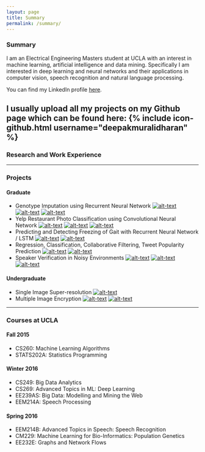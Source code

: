 ```yaml
---
layout: page
title: Summary
permalink: /summary/
---
```


### Summary

I am an Electrical Engineering Masters student at UCLA with an interest in machine learning, artificial intelligence
and data mining. Specifically I am interested in deep learning and neural networks and their applications in computer vision, speech recognition and natural language processing.

You can find my LinkedIn profile [here](https://www.linkedin.com/in/muralidharandeepak).

I usually upload all my projects on my Github page which can be found here:
{% include icon-github.html username="deepakmuralidharan" %}
---

### Research and Work Experience

---

### Projects

#### Graduate
* Genotype Imputation using Recurrent Neural Network [![alt-text](http://iconshow.me/media/images/ui/ios7-icons/png/16/social-github.png)](https://github.com/deepakmuralidharan/CM229-Genotype-Imputation-using-Bidirectional-RNN)  [![alt-text](http://www.kilbreda.vic.edu.au/images/pdf.gif)](https://www.dropbox.com/home?preview=Our_report.pdf)
[![alt-text](https://cdn2.iconfinder.com/data/icons/ledicons/page_white_powerpoint.png)](https://www.dropbox.com/home?preview=Our_report.pdf)  
* Yelp Restaurant Photo Classification using Convolutional Neural Network
[![alt-text](http://iconshow.me/media/images/ui/ios7-icons/png/16/social-github.png)](https://github.com/deepakmuralidharan/CS249-Yelp-Restaurant-Photo-Classification-Challenge)  [![alt-text](http://www.kilbreda.vic.edu.au/images/pdf.gif)](https://www.dropbox.com/home?preview=Our_report.pdf)
[![alt-text](https://cdn2.iconfinder.com/data/icons/ledicons/page_white_powerpoint.png)](https://www.dropbox.com/home?preview=Our_report.pdf)  
* Predicting and Detecting Freezing of Gait with Recurrent Neural Network / LSTM [![alt-text](http://www.kilbreda.vic.edu.au/images/pdf.gif)](https://www.dropbox.com/home?preview=Our_report.pdf)
[![alt-text](https://cdn2.iconfinder.com/data/icons/ledicons/page_white_powerpoint.png)](https://www.dropbox.com/home?preview=Our_report.pdf)  
* Regression, Classification, Collaborative Filtering, Tweet Popularity Prediction
[![alt-text](http://iconshow.me/media/images/ui/ios7-icons/png/16/social-github.png)](https://github.com/deepakmuralidharan/EE239AS-Big-Data-Modelling-and-Mining-the-Web)  [![alt-text](http://www.kilbreda.vic.edu.au/images/pdf.gif)](https://www.dropbox.com/home?preview=Our_report.pdf)  
* Speaker Verification in Noisy Environments
[![alt-text](http://iconshow.me/media/images/ui/ios7-icons/png/16/social-github.png)](https://github.com/ShubhamAgarwal12/Automatic-Speaker-Recognition)  [![alt-text](http://www.kilbreda.vic.edu.au/images/pdf.gif)](https://www.dropbox.com/home?preview=Our_report.pdf)
[![alt-text](https://cdn2.iconfinder.com/data/icons/ledicons/page_white_powerpoint.png)](https://www.dropbox.com/home?preview=Our_report.pdf)  

#### Undergraduate
* Single Image Super-resolution
[![alt-text](https://cdn2.iconfinder.com/data/icons/ledicons/page_white_powerpoint.png)](https://www.dropbox.com/home?preview=Our_report.pdf)  
* Multiple Image Encryption
[![alt-text](http://www.kilbreda.vic.edu.au/images/pdf.gif)](https://www.dropbox.com/home?preview=Our_report.pdf)
[![alt-text](https://cdn2.iconfinder.com/data/icons/ledicons/page_white_powerpoint.png)](https://www.dropbox.com/home?preview=Our_report.pdf)  

---

### Courses at UCLA

#### Fall 2015
* CS260: Machine Learning Algorithms  
* STATS202A: Statistics Programming  

#### Winter 2016
* CS249: Big Data Analytics  
* CS269: Advanced Topics in ML: Deep Learning  
* EE239AS: Big Data: Modelling and Mining the Web  
* EEM214A: Speech Processing  

#### Spring 2016
* EEM214B: Advanced Topics in Speech: Speech Recognition  
* CM229: Machine Learning for Bio-Informatics: Population Genetics  
* EE232E: Graphs and Network Flows
